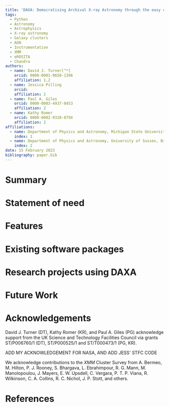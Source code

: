 ```yaml
---
title: 'DAXA: Democratising Archival X-ray Astronomy through the easy creation of multi-mission datasets'
tags:
  - Python
  - Astronomy
  - Astrophysics
  - X-ray astronomy
  - Galaxy clusters
  - AGN
  - Instrumentation
  - XMM
  - eROSITA
  - Chandra
authors:
  - name: David J. Turner[^*]
    orcid: 0000-0001-9658-1396
    affiliation: 1,2
  - name: Jessica Pilling
    orcid: 
    affiliation: 2
  - name: Paul A. Giles
    orcid: 0000-0003-4937-8453
    affiliation: 2
  - name: Kathy Romer
    orcid: 0000-0002-9328-879X
    affiliation: 2
affiliations:
  - name: Department of Physics and Astronomy, Michigan State University, Biomedical and Physical Sciences Building, 567 Wilson Rd, East Lansing, Michigan, 48824, USA
    index: 1
  - name: Department of Physics and Astronomy, University of Sussex, Brighton, BN1 9QH, UK
    index: 2
date: 15 February 2023
bibliography: paper.bib
---
```


# Summary

# Statement of need


[^*]: turne540@msu.edu

# Features


# Existing software packages


# Research projects using DAXA


# Future Work


# Acknowledgements
David J. Turner (DT), Kathy Romer (KR), and Paul A. Giles (PG)
acknowledge support from the UK Science and Technology Facilities
Council via grants ST/P006760/1 (DT), ST/P000525/1 and ST/T000473/1 (PG,
KR).

ADD MY ACKNOWLEDGEMENT FOR NASA, AND ADD JESS' STFC CODE

We acknowledge contributions to the _XMM_ Cluster Survey from A. Bermeo, M. Hilton, P. J. Rooney, S. Bhargava, L. Ebrahimpour, R. G. Mann, M. Manolopoulou, J. Mayers, E. W. Upsdell, C. Vergara, P. T. P. Viana, R. Wilkinson, C. A. Collins, R. C. Nichol, J. P. Stott, and others.

# References
